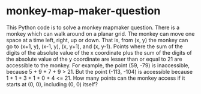 # monkey-map-maker-question
This Python code is to solve a monkey mapmaker question.
There is a monkey which can walk around on a planar grid. The monkey can move one space at a time left, right, up
or down. That is, from (x, y) the monkey can go to (x+1, y), (x-1, y), (x, y+1), and (x, y-1). Points where the
sum of the digits of the absolute value of the x coordinate plus the sum of the digits of the absolute value of
the y coordinate are lesser than or equal to 21 are accessible to the monkey. For example, the point (59, -79)
is inaccessible, because 5 + 9 + 7 + 9 > 21. But the point (-113, -104) is accessible because
1 + 1 + 3 + 1 + 0 + 4 <= 21. How many points can the monkey access if it starts at (0, 0), including (0, 0) itself?
